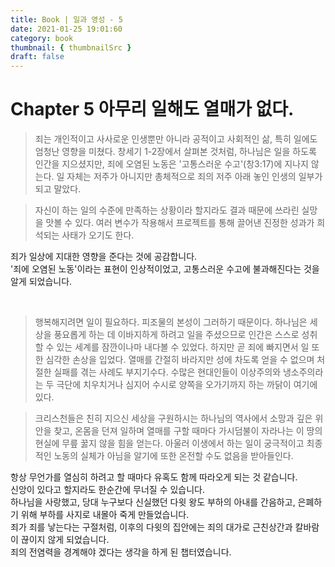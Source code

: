 ```yaml
---
title: Book | 일과 영성 - 5
date: 2021-01-25 19:01:60
category: book
thumbnail: { thumbnailSrc }
draft: false
---
```


# Chapter 5 아무리 일해도 열매가 없다.

> 죄는 개인적이고 사사로운 인생뿐만 아니라 공적이고 사회적인 삶, 특히 일에도 엄청난 영향을 미쳤다. 창세기 1-2장에서 살펴본 것처럼, 하나님은 일을 하도록 인간을 지으셨지만, 죄에 오염된 노동은 '고통스러운 수고'(창3:17)에 지나지 않는다. 일 자체는 저주가 아니지만 총체적으로 죄의 저주 아래 놓인 인생의 일부가 되고 말았다.

> 자신이 하는 일의 수준에 만족하는 상황이라 할지라도 결과 때문에 쓰라린 실망을 맛볼 수 있다. 여러 변수가 작용해서 프로젝트를 통해 끌어낸 진정한 성과가 희석되는 사태가 오기도 한다.

죄가 일상에 지대한 영향을 준다는 것에 공감합니다.<br>
'죄에 오염된 노동'이라는 표현이 인상적이었고, 고통스러운 수고에 불과해진다는 것을 알게 되었습니다.

<br>

> 행복해지려면 일이 필요하다. 피조물의 본성이 그러하기 때문이다. 하나님은 세상을 풍요롭게 하는 데 이바지하게 하려고 일을 주셨으므로 인간은 스스로 성취할 수 있는 세계를 잠깐이나마 내다볼 수 있었다. 하지만 곧 죄에 빠지면서 일 또한 심각한 손상을 입었다. 열매를 간절히 바라지만 성에 차도록 얻을 수 없으며 처절한 실패를 겪는 사례도 부지기수다. 수많은 현대인들이 이상주의와 냉소주의라는 두 극단에 치우치거나 심지어 수시로 양쪽을 오가기까지 하는 까닭이 여기에 있다.

> 크리스천들은 친히 지으신 세상을 구원하시는 하나님의 역사에서 소망과 깊은 위안을 찾고, 온몸을 던져 일하며 열매를 구할 때마다 가시덤불이 자라나는 이 땅의 현실에 무릎 꿇지 않을 힘을 얻는다. 아울러 이생에서 하는 일이 궁극적이고 최종적인 노동의 실체가 아님을 알기에 또한 온전할 수도 없음을 받아들인다.

항상 무언가를 열심히 하려고 할 때마다 유혹도 함께 따라오게 되는 것 같습니다.<br>
신앙이 있다고 할지라도 한순간에 무너질 수 있습니다.<br>
하나님을 사랑했고, 당대 누구보다 신실했던 다윗 왕도 부하의 아내를 간음하고, 은폐하기 위해 부하를 사지로 내몰아 죽게 만들었습니다.<br>
죄가 죄를 낳는다는 구절처럼, 이후의 다윗의 집안에는 죄의 대가로 근친상간과 칼바람이 끊이지 않게 되었습니다.<br>
죄의 전염력을 경계해야 겠다는 생각을 하게 된 챕터였습니다.
